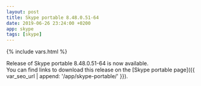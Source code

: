 ```yaml
---
layout: post
title: Skype portable 8.48.0.51-64
date: 2019-06-26 23:24:00 +0200
app: skype
tags: [skype]
---
```

{% include vars.html %}

Release of Skype portable 8.48.0.51-64 is now available.<br />
You can find links to download this release on the [Skype portable page]({{ var_seo_url | append: '/app/skype-portable/' }}).